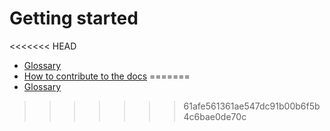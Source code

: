 # Getting started

<<<<<<< HEAD
- [Glossary](../Glossary/README.md)
- [How to contribute to the docs](../../HowToContribute.md)
=======
- [Glossary](../Glossary/README.md)
>>>>>>> 61afe561361ae547dc91b00b6f5b4c6bae0de70c
